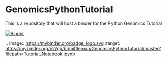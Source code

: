 # GenomicsPythonTutorial
This is a repository that will host a binder for the Python Genomics Tutorial 


[![Binder](https://mybinder.org/badge_logo.svg)](https://mybinder.org/v2/gh/brimittleman/GenomicsPythonTutorial/master?filepath=Tutorial_Notebook.ipynb)

.. image:: https://mybinder.org/badge_logo.svg
 :target: https://mybinder.org/v2/gh/brimittleman/GenomicsPythonTutorial/master?filepath=Tutorial_Notebook.ipynb
 
 
